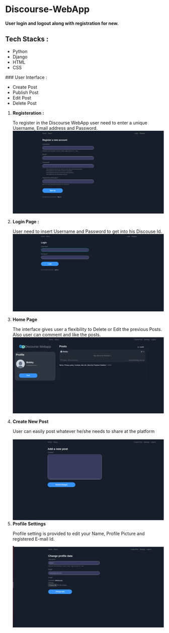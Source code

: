# Discourse-WebApp
<strong>User login and logout along with registration for new. <br/></strong>
 ## Tech Stacks : 
 <ul>
  <li>Python</li>
  <li>Django</li>
  <li>HTML</li>
  <li> CSS </li>
 </ul>
### User Interface :
  <ul>
  <li>Create Post</li>
  <li>Publish Post</li>
  <li>Edit Post</li>
  <li>Delete Post</li>
</ul>

<ol>
 <li><b>Registeration :</b></li>
 <p> To register in the Discourse WebApp user need to enter a unique Username, Email address and Password.
  <img src="/media/d.png" alt="Registration Page">
 <li><b>Login Page :</b></li>
  <p> User need to insert Username and Password to get into his Discouse Id.
   <img src="/media/e.png" alt="Login Page">
 <li><b>Home Page</b> </li>
 <p> The interface gives user a flexibility to Delete or Edit the previous Posts.</br> Also user can comment and like the posts.
 <img src="/media/a.png" alt="Home Page">
 </br>
 <li><b>Create New Post</b></li>
 <p> User can easily post whatever he/she needs to share at the platform </p>
 <img src="/media/b.png" alt="Post Section">
 </br>
 <li><b>Profile Settings</b></li>
 <p> Profile setting is provided to edit your Name, Profile Picture and registered E-mail Id. </p> 
 <img src="/media/c.png" alt="Edit Profile">
 
 </ol>
